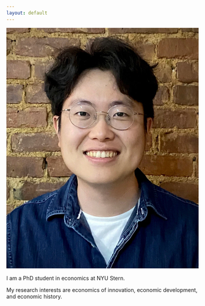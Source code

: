```yaml
---
layout: default
---
```


<div class="profile-container">
    <img class="profile-picture" src="baek.png" alt="Profile Picture">
</div>

I am a PhD student in economics at NYU Stern.

My research interests are economics of innovation, economic development, and economic history.
